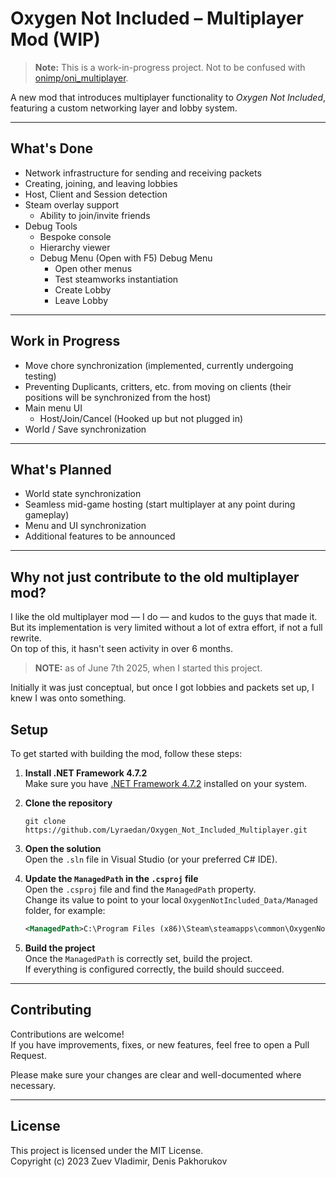 # Oxygen Not Included – Multiplayer Mod (WIP)

> **Note:** This is a work-in-progress project. Not to be confused with [onimp/oni_multiplayer](https://github.com/onimp/oni_multiplayer).

A new mod that introduces multiplayer functionality to *Oxygen Not Included*, featuring a custom networking layer and lobby system.

---

## What's Done

- Network infrastructure for sending and receiving packets  
- Creating, joining, and leaving lobbies  
- Host, Client and Session detection  
- Steam overlay support  
  - Ability to join/invite friends
- Debug Tools
  - Bespoke console
  - Hierarchy viewer
  - Debug Menu (Open with F5)
  Debug Menu
    - Open other menus
    - Test steamworks instantiation
    - Create Lobby
    - Leave Lobby

---

## Work in Progress

- Move chore synchronization (implemented, currently undergoing testing)  
- Preventing Duplicants, critters, etc. from moving on clients (their positions will be synchronized from the host)
- Main menu UI  
  - Host/Join/Cancel (Hooked up but not plugged in)
- World / Save synchronization

---

## What's Planned

- World state synchronization  
- Seamless mid-game hosting (start multiplayer at any point during gameplay)  
- Menu and UI synchronization  
- Additional features to be announced  

---

## Why not just contribute to the old multiplayer mod?

I like the old multiplayer mod — I do — and kudos to the guys that made it. But its implementation is very limited without a lot of extra effort, if not a full rewrite.  
On top of this, it hasn't seen activity in over 6 months.  
> **NOTE:** as of June 7th 2025, when I started this project.

Initially it was just conceptual, but once I got lobbies and packets set up, I knew I was onto something.

## Setup

To get started with building the mod, follow these steps:

1. **Install .NET Framework 4.7.2**  
   Make sure you have [.NET Framework 4.7.2](https://dotnet.microsoft.com/en-us/download/dotnet-framework/net472) installed on your system.

2. **Clone the repository**  
   ```
   git clone https://github.com/Lyraedan/Oxygen_Not_Included_Multiplayer.git
   ```

3. **Open the solution**  
   Open the `.sln` file in Visual Studio (or your preferred C# IDE).

4. **Update the `ManagedPath` in the `.csproj` file**  
   Open the `.csproj` file and find the `ManagedPath` property.  
   Change its value to point to your local `OxygenNotIncluded_Data/Managed` folder, for example:
   ```xml
   <ManagedPath>C:\Program Files (x86)\Steam\steamapps\common\OxygenNotIncluded\OxygenNotIncluded_Data\Managed</ManagedPath>
   ```

5. **Build the project**  
   Once the `ManagedPath` is correctly set, build the project.  
   If everything is configured correctly, the build should succeed.

---

## Contributing

Contributions are welcome!  
If you have improvements, fixes, or new features, feel free to open a Pull Request.

Please make sure your changes are clear and well-documented where necessary.

---

## License

This project is licensed under the MIT License.  
Copyright (c) 2023 Zuev Vladimir, Denis Pakhorukov

